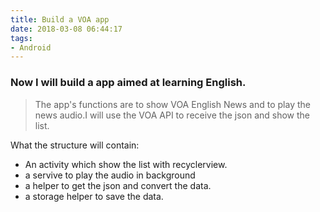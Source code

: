 ```yaml
---
title: Build a VOA app
date: 2018-03-08 06:44:17
tags:
- Android 
---
```

### Now I will build a app aimed at learning English.

>The app's functions are to show VOA English News and to play the news audio.I will use the VOA API to receive the json and show the list.

What the structure will contain:
* An activity which show the list with recyclerview.
* a servive to play the audio in background
* a helper to get the json and convert the data.
* a storage helper to save the data.
